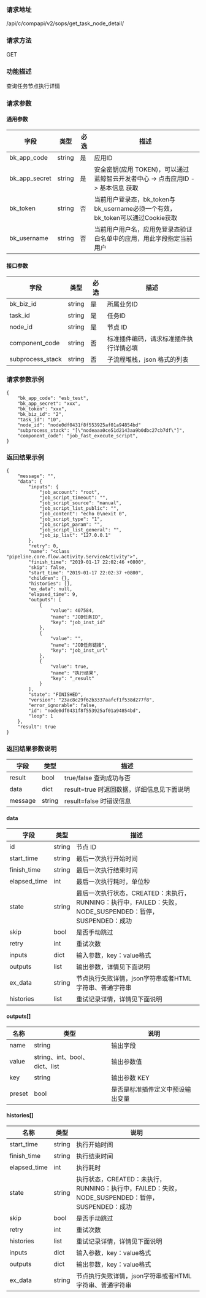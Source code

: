 
### 请求地址

/api/c/compapi/v2/sops/get_task_node_detail/



### 请求方法

GET


### 功能描述

查询任务节点执行详情

### 请求参数


#### 通用参数

| 字段 | 类型 | 必选 |  描述 |
|-----------|------------|--------|------------|
| bk_app_code  |  string    | 是 | 应用ID     |
| bk_app_secret|  string    | 是 | 安全密钥(应用 TOKEN)，可以通过 蓝鲸智云开发者中心 -&gt; 点击应用ID -&gt; 基本信息 获取 |
| bk_token     |  string    | 否 | 当前用户登录态，bk_token与bk_username必须一个有效，bk_token可以通过Cookie获取 |
| bk_username  |  string    | 否 | 当前用户用户名，应用免登录态验证白名单中的应用，用此字段指定当前用户 |

#### 接口参数

| 字段          |  类型       | 必选   |  描述            |
|---------------|------------|--------|------------------|
|   bk_biz_id    |   string     |   是   |  所属业务ID |
|   task_id     |   string   |   是   |  任务ID     |
|   node_id        | string     | 是         | 节点 ID                        |
|   component_code| string     | 否         | 标准插件编码，请求标准插件执行详情必填 |
|   subprocess_stack| string   | 否         | 子流程堆栈，json 格式的列表    |

### 请求参数示例

```
{
    "bk_app_code": "esb_test",
    "bk_app_secret": "xxx",
    "bk_token": "xxx",
    "bk_biz_id": "2",
    "task_id": "10",
    "node_id": "node0df0431f8f553925af01a94854bd"
    "subprocess_stack": "[\"nodeaaa0ce51d2143aa9b0dbc27cb7df\"]",
    "component_code": "job_fast_execute_script",
}
```

### 返回结果示例

```
{
    "message": "",
    "data": {
        "inputs": {
            "job_account": "root",
            "job_script_timeout": "",
            "job_script_source": "manual",
            "job_script_list_public": "",
            "job_content": "echo 0\nexit 0",
            "job_script_type": "1",
            "job_script_param": "",
            "job_script_list_general": "",
            "job_ip_list": "127.0.0.1"
        },
        "retry": 0,
        "name": "<class "pipeline.core.flow.activity.ServiceActivity">",
        "finish_time": "2019-01-17 22:02:46 +0800",
        "skip": false,
        "start_time": "2019-01-17 22:02:37 +0800",
        "children": {},
        "histories": [],
        "ex_data": null,
        "elapsed_time": 9,
        "outputs": [
            {
                "value": 407584,
                "name": "JOB任务ID",
                "key": "job_inst_id"
            },
            {
                "value": "",
                "name": "JOB任务链接",
                "key": "job_inst_url"
            },
            {
                "value": true,
                "name": "执行结果",
                "key": "_result"
            }
        ],
        "state": "FINISHED",
        "version": "23ac8c29f62b3337aafcf1f538d277f8",
        "error_ignorable": false,
        "id": "node0df0431f8f553925af01a94854bd",
        "loop": 1
    },
    "result": true
}
```

### 返回结果参数说明

| 字段      | 类型      | 描述      |
|-----------|----------|-----------|
|  result   |    bool    |      true/false 查询成功与否     |
|  data     |    dict    |      result=true 时返回数据，详细信息见下面说明     |
|  message  |    string  |      result=false 时错误信息     |

#### data

| 字段      | 类型      | 描述      |
|-----------|----------|-----------|
|  id           | string     | 节点 ID                        |
|  start_time   | string     | 最后一次执行开始时间           |
|  finish_time  | string     | 最后一次执行结束时间           |
|  elapsed_time | int        | 最后一次执行耗时，单位秒       |
|  state        | string     | 最后一次执行状态，CREATED：未执行，RUNNING：执行中，FAILED：失败，NODE_SUSPENDED：暂停，SUSPENDED：成功 |
|  skip         | bool       | 是否手动跳过                   |
|  retry        | int        | 重试次数                       |
|  inputs       | dict       | 输入参数，key：value格式       |
|  outputs      | list       | 输出参数，详情见下面说明       |
|  ex_data      | string     | 节点执行失败详情，json字符串或者HTML字符串、普通字符串 |
|  histories    | list       | 重试记录详情，详情见下面说明   |

#### outputs[]
|      名称     |     类型   |               说明             |
| ------------  | ---------- | ------------------------------ |
|  name         | string     | 输出字段                   |
|  value        | string、int、bool、dict、list | 输出参数值  |
|  key          | string     | 输出参数 KEY                   |
|  preset       | bool       | 是否是标准插件定义中预设输出变量   |


#### histories[]
|      名称     |     类型   |               说明             |
| ------------  | ---------- | ------------------------------ |
|  start_time   | string     | 执行开始时间                   |
|  finish_time  | string     | 执行结束时间                   |
|  elapsed_time | int        | 执行耗时                       |
|  state        | string     | 执行状态，CREATED：未执行，RUNNING：执行中，FAILED：失败，NODE_SUSPENDED：暂停，SUSPENDED：成功 |
|  skip         | bool       | 是否手动跳过                   |
|  retry        | int        | 重试次数                       |
|  histories    | list       | 重试记录详情，详情见下面说明   |
|  inputs       | dict       | 输入参数，key：value格式       |
|  outputs      | dict       | 输出参数，key：value格式       |
|  ex_data      | string     | 节点执行失败详情，json字符串或者HTML字符串、普通字符串 |